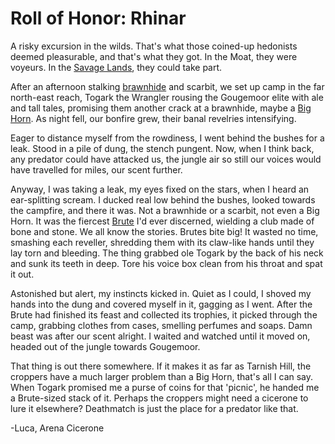 # Roll of Honor: Rhinar

A risky excursion in the wilds. That's what those coined-up hedonists deemed pleasurable, and that's what they got. In the Moat, they were voyeurs. In the [Savage Lands](../../world-of-rathe/savage-lands/savage-lands.md), they could take part.

After an afternoon stalking [brawnhide](../../world-of-rathe/savage-lands/bestiary-of-scarborough.md#brawnhide) and scarbit, we set up camp in the far north-east reach, Togark the Wrangler rousing the Gougemoor elite with ale and tall tales, promising them another crack at a brawnhide, maybe a [Big Horn](../../flavour/03-crucible-of-war.md#barraging-big-horn---cru010). As night fell, our bonfire grew, their banal revelries intensifying.

Eager to distance myself from the rowdiness, I went behind the bushes for a leak. Stood in a pile of dung, the stench pungent. Now, when I think back, any predator could have attacked us, the jungle air so still our voices would have travelled for miles, our scent further.

Anyway, I was taking a leak, my eyes fixed on the stars, when I heard an ear-splitting scream. I ducked real low behind the bushes, looked towards the campfire, and there it was. Not a brawnhide or a scarbit, not even a Big Horn. It was the fiercest [Brute](../../world-of-rathe/savage-lands/call-of-adventure.md#brutes) I'd ever discerned, wielding a club made of bone and stone. We all know the stories. Brutes bite big! It wasted no time, smashing each reveller, shredding them with its claw-like hands until they lay torn and bleeding. The thing grabbed ole Togark by the back of his neck and sunk its teeth in deep. Tore his voice box clean from his throat and spat it out.

Astonished but alert, my instincts kicked in. Quiet as I could, I shoved my hands into the dung and covered myself in it, gagging as I went. After the Brute had finished its feast and collected its trophies, it picked through the camp, grabbing clothes from cases, smelling perfumes and soaps. Damn beast was after our scent alright. I waited and watched until it moved on, headed out of the jungle towards Gougemoor.

That thing is out there somewhere. If it makes it as far as Tarnish Hill, the croppers have a much larger problem than a Big Horn, that's all I can say. When Togark promised me a purse of coins for that 'picnic', he handed me a Brute-sized stack of it. Perhaps the croppers might need a cicerone to lure it elsewhere? Deathmatch is just the place for a predator like that.

-Luca, Arena Cicerone
